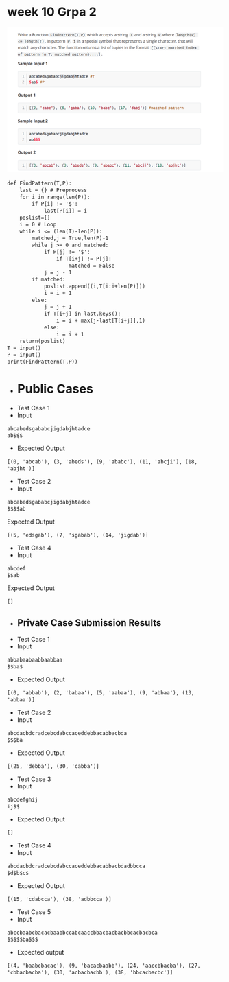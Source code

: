 # week 10 Grpa 2

![](2022-12-14-16-32-45.png)

```
def FindPattern(T,P):
    last = {} # Preprocess
    for i in range(len(P)):
        if P[i] != '$':
            last[P[i]] = i
    poslist=[]
    i = 0 # Loop
    while i <= (len(T)-len(P)):
        matched,j = True,len(P)-1
        while j >= 0 and matched:
            if P[j] != '$':
                if T[i+j] != P[j]:
                    matched = False
            j = j - 1            
        if matched:
            poslist.append((i,T[i:i+len(P)]))
            i = i + 1
        else:
            j = j + 1
            if T[i+j] in last.keys():
                i = i + max(j-last[T[i+j]],1)
            else:
                i = i + 1
    return(poslist)
T = input()
P = input()
print(FindPattern(T,P))
```
- # Public Cases
- Test Case 1
- Input
```
abcabedsgababcjigdabjhtadce
ab$$$
```
- Expected Output
```
[(0, 'abcab'), (3, 'abeds'), (9, 'ababc'), (11, 'abcji'), (18, 'abjht')]
```
- Test Case 2
- Input
```
abcabedsgababcjigdabjhtadce
$$$$ab
```
Expected Output
```
[(5, 'edsgab'), (7, 'sgabab'), (14, 'jigdab')]
```
- Test Case 4
- Input
```
abcdef
$$ab
```
Expected Output
```
[]
```
- ## Private Case Submission Results
- Test Case 1
- Input
```
abbabaabaabbaabbaa
$$ba$
```
- Expected Output
```
[(0, 'abbab'), (2, 'babaa'), (5, 'aabaa'), (9, 'abbaa'), (13, 'abbaa')]
```
- Test Case 2
- Input
```
abcdacbdcradcebcdabccaceddebbacabbacbda
$$$ba
```
- Expected Output
```
[(25, 'debba'), (30, 'cabba')]
```
- Test Case 3
- Input
```
abcdefghij
ij$$
```
- Expected Output
```
[]
```
- Test Case 4
- Input
```
abcdacbdcradcebcdabccaceddebbacabbacbdadbbcca
$d$b$c$
```
- Expected Output
```
[(15, 'cdabcca'), (38, 'adbbcca')]
```

- Test Case 5
- Input
```
abccbaabcbacacbaabbccabcaaccbbacbacbacbbcacbacbca
$$$$$ba$$$
```
- Expected output
```
[(4, 'baabcbacac'), (9, 'bacacbaabb'), (24, 'aaccbbacba'), (27, 'cbbacbacba'), (30, 'acbacbacbb'), (38, 'bbcacbacbc')]
```
